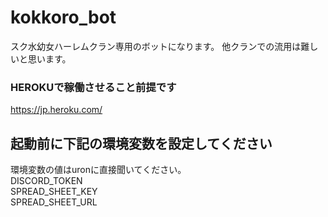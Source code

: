 # kokkoro_bot
スク水幼女ハーレムクラン専用のボットになります。
他クランでの流用は難しいと思います。

### HEROKUで稼働させること前提です
https://jp.heroku.com/  

## 起動前に下記の環境変数を設定してください  
環境変数の値はuronに直接聞いてください。  
DISCORD_TOKEN  
SPREAD_SHEET_KEY  
SPREAD_SHEET_URL  
